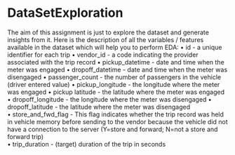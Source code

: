 # DataSetExploration 
The aim of this assignment is just to explore the dataset and generate insights from it.
Here is the description of all the variables / features available in the dataset which will help you to perform EDA:
• id - a unique identifier for each trip
• vendor_id - a code indicating the provider associated with the trip record 
• pickup_datetime - date and time when the meter was engaged 
• dropoff_datetime - date and time when the meter was disengaged 
• passenger_count - the number of passengers in the vehicle (driver entered value) 
• pickup_longitude - the longitude where the meter was engaged
• pickup latitude - the latitude where the meter was engaged 
• dropoff_longitude - the longitude where the meter was disengaged 
• dropoff_latitude - the latitude where the meter was disengaged  
• store_and_fwd_flag - This flag indicates whether the trip record was held in vehicle
memory before sending to the vendor because the vehicle did not have a connection to the
server (Y=store and forward; N=not a store and forward trip)  
• trip_duration - (target) duration of the trip in seconds
